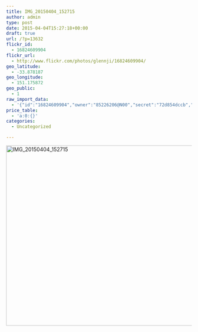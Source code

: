 ```yaml
---
title: IMG_20150404_152715
author: admin
type: post
date: 2015-04-04T15:27:18+00:00
draft: true
url: /?p=13632
flickr_id:
  - 16824609904
flickr_url:
  - http://www.flickr.com/photos/glennji/16824609904/
geo_latitude:
  - -33.878187
geo_longitude:
  - 151.175872
geo_public:
  - 1
raw_import_data:
  - '{"id":"16824609904","owner":"85226206@N00","secret":"72d854dccb","server":"8756","farm":9,"title":"IMG_20150404_152715","ispublic":0,"isfriend":0,"isfamily":0,"description":{"_content":""},"dateupload":"1431158894","lastupdate":"1431158906","datetaken":"2015-04-04 15:27:18","datetakengranularity":"0","datetakenunknown":"0","ownername":"glennji","tags":"","machine_tags":"","originalsecret":"19f9ed9c85","originalformat":"jpg","latitude":"-33.878187","longitude":"151.175872","accuracy":"16","context":0,"place_id":"qRcYmO1QUrMZuclZ","woeid":"1094076","geo_is_family":0,"geo_is_friend":0,"geo_is_contact":0,"geo_is_public":0,"media":"photo","media_status":"ready","url_o":"https://farm9.staticflickr.com/8756/16824609904_19f9ed9c85_o.jpg","height_o":"3120","width_o":"4208"}'
price_table:
  - 'a:0:{}'
categories:
  - Uncategorized

---
```

<p class="flickr-image">
  <a href="http://www.flickr.com/photos/glennji/16824609904/" class="flickr-link"><img src="/wp-content/uploads/2015/04/16824609904_19f9ed9c85_o-1024x759.jpg" width="660" height="489" alt="IMG_20150404_152715" class="keyring-img" /></a>
</p>
